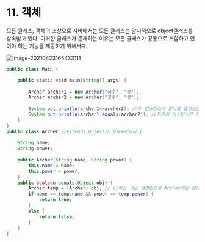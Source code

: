 # 11. 객체

모든 클래스, 객체의 조상으로 자바에서는 모든 클래스는 암시적으로 object클래스를 상속받고 있다. 이러한 클래스가 존재하는 이유는 모든 클래스가 공통으로 포함하고 있어야 하는 기능을 제공하기 위해서다.

![image-20210423165433111](https://user-images.githubusercontent.com/80496345/116241047-746ef700-a79f-11eb-95ef-a20f75190b85.png)

```java
public class Main {

	public static void main(String[] args) {
		
		Archer archer1 = new Archer("궁수", "상");
		Archer archer2 = new Archer("궁수", "상");
		
		System.out.println(archer1==archer2); //두 인스턴스가 같냐고 물어보는 거니까 두개는 다른 인스턴스다 -> false
		System.out.println(archer1.equals(archer2)); //두가지 인스턴스가 가지는 내부적인 값이 같은지? -> true;
	}
}
public class Archer //extends Object가 생략되어있다.{
	
	String name;
	String power;
	
	public Archer(String name, String power) {
		this.name = name;
		this.power = power;
	}
	public boolean equals(Object obj) {
		Archer temp = (Archer) obj; // ()하는 것은 형변환으로 Archer라는 클래스로 형변환!!
		if(name == temp.name && power == temp.power) {
			return true;
		}
		else {
			return false;
		}
	}
}
```